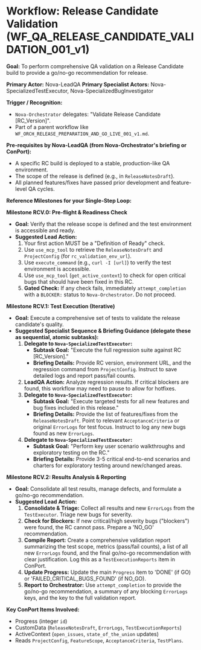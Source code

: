 # Workflow: Release Candidate Validation (WF_QA_RELEASE_CANDIDATE_VALIDATION_001_v1)

**Goal:** To perform comprehensive QA validation on a Release Candidate build to provide a go/no-go recommendation for release.

**Primary Actor:** Nova-LeadQA
**Primary Specialist Actors:** Nova-SpecializedTestExecutor, Nova-SpecializedBugInvestigator

**Trigger / Recognition:**
- `Nova-Orchestrator` delegates: "Validate Release Candidate [RC_Version]".
- Part of a parent workflow like `WF_ORCH_RELEASE_PREPARATION_AND_GO_LIVE_001_v1.md`.

**Pre-requisites by Nova-LeadQA (from Nova-Orchestrator's briefing or ConPort):**
- A specific RC build is deployed to a stable, production-like QA environment.
- The scope of the release is defined (e.g., in `ReleaseNotesDraft`).
- All planned features/fixes have passed prior development and feature-level QA cycles.

**Reference Milestones for your Single-Step Loop:**

**Milestone RCV.0: Pre-flight & Readiness Check**
*   **Goal:** Verify that the release scope is defined and the test environment is accessible and ready.
*   **Suggested Lead Action:**
    1.  Your first action MUST be a "Definition of Ready" check.
    2.  Use `use_mcp_tool` to retrieve the `ReleaseNotesDraft` and `ProjectConfig` (for `rc_validation_env_url`).
    3.  Use `execute_command` (e.g., `curl -I [url]`) to verify the test environment is accessible.
    4.  Use `use_mcp_tool` (`get_active_context`) to check for open critical bugs that should have been fixed in this RC.
    5.  **Gated Check:** If any check fails, immediately `attempt_completion` with a `BLOCKER:` status to `Nova-Orchestrator`. Do not proceed.

**Milestone RCV.1: Test Execution (Iterative)**
*   **Goal:** Execute a comprehensive set of tests to validate the release candidate's quality.
*   **Suggested Specialist Sequence & Briefing Guidance (delegate these as sequential, atomic subtasks):**
    1.  **Delegate to `Nova-SpecializedTestExecutor`:**
        *   **Subtask Goal:** "Execute the full regression suite against RC [RC_Version]."
        *   **Briefing Details:** Provide RC version, environment URL, and the regression command from `ProjectConfig`. Instruct to save detailed logs and report pass/fail counts.
    2.  **LeadQA Action:** Analyze regression results. If critical blockers are found, this workflow may need to pause to allow for hotfixes.
    3.  **Delegate to `Nova-SpecializedTestExecutor`:**
        *   **Subtask Goal:** "Execute targeted tests for all new features and bug fixes included in this release."
        *   **Briefing Details:** Provide the list of features/fixes from the `ReleaseNotesDraft`. Point to relevant `AcceptanceCriteria` or original `ErrorLogs` for test focus. Instruct to log any new bugs found as new `ErrorLogs`.
    4.  **Delegate to `Nova-SpecializedTestExecutor`:**
        *   **Subtask Goal:** "Perform key user scenario walkthroughs and exploratory testing on the RC."
        *   **Briefing Details:** Provide 3-5 critical end-to-end scenarios and charters for exploratory testing around new/changed areas.

**Milestone RCV.2: Results Analysis & Reporting**
*   **Goal:** Consolidate all test results, manage defects, and formulate a go/no-go recommendation.
*   **Suggested Lead Action:**
    1.  **Consolidate & Triage:** Collect all results and new `ErrorLogs` from the `TestExecutor`. Triage new bugs for severity.
    2.  **Check for Blockers:** If new critical/high severity bugs ("blockers") were found, the RC cannot pass. Prepare a 'NO_GO' recommendation.
    3.  **Compile Report:** Create a comprehensive validation report summarizing the test scope, metrics (pass/fail counts), a list of all new `ErrorLogs` found, and the final go/no-go recommendation with clear justification. Log this as a `TestExecutionReports` item in ConPort.
    4.  **Update Progress:** Update the main `Progress` item to 'DONE' (if GO) or 'FAILED_CRITICAL_BUGS_FOUND' (if NO_GO).
    5.  **Report to Orchestrator:** Use `attempt_completion` to provide the go/no-go recommendation, a summary of any blocking `ErrorLogs` keys, and the key to the full validation report.

**Key ConPort Items Involved:**
- Progress (integer `id`)
- CustomData (`ReleaseNotesDraft`, `ErrorLogs`, `TestExecutionReports`)
- ActiveContext (`open_issues`, `state_of_the_union` updates)
- Reads `ProjectConfig`, `FeatureScope`, `AcceptanceCriteria`, `TestPlans`.